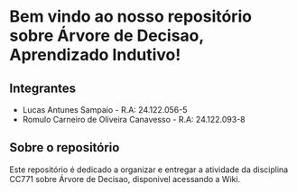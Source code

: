 # Bem vindo ao nosso repositório sobre Árvore de Decisao, Aprendizado Indutivo!

## Integrantes
* Lucas Antunes Sampaio - R.A: 24.122.056-5
* Romulo Carneiro de Oliveira Canavesso - R.A: 24.122.093-8

## Sobre o repositório
Este repositório é dedicado a organizar e entregar a atividade da disciplina CC771 sobre Árvore de Decisao, disponivel acessando a Wiki.
